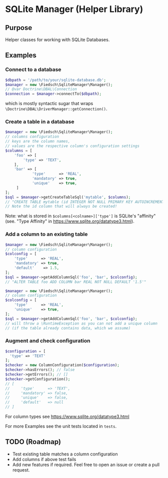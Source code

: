 # SQLite Manager (Helper Library)


## Purpose

Helper classes for working with SQLite Databases.


## Examples


### Connect to a database

```php
$dbpath = '/path/to/your/sqlite-database.db';
$manager = new \Fiedsch\SqliteManager\Manager();
// @var Doctrine\DBAL\Connection 
$connection = $manager->connectTo($dbpath);
```
which is mostly syntactic sugar that wraps `\Doctrine\DBAL\DriverManager::getConnection()`.


### Create a table in a database

```php
$manager = new \Fiedsch\SqliteManager\Manager();
// columns configuration 
// keys are the column names, 
// values are the respective column's configuration settings 
$columns = [
    'foo' => [
        'type' => 'TEXT',
    ],
    'bar' => [
            'type'      => 'REAL',
            'mandatory' => true,
            'unique'    => true,
     ]
];
$sql = $manager->getCreateTableSql('mytable', $columns);
// "CREATE TABLE mytable (id INTEGER NOT NULL PRIMARY KEY AUTOINCREMENT, foo TEXT, bar REAL NOT NULL,)"
// Note the id column that will always be created!
```

Note: what is stored in `$columns[<colname>]['type']` is SQLite's "affinity" 
(see. "Type Affinity" in https://www.sqlite.org/datatype3.html).


### Add a column to an existing table

```php
$manager = new \Fiedsch\SqliteManager\Manager();
// column configuration 
$colconfig = [
    'type'      => 'REAL',
    'mandatory' => true,
    'default'    => 1.5,
];
$sql = $manager->getAddColumnSql('foo', 'bar', $colconfig);
// "ALTER TABLE foo ADD COLUMN bar REAL NOT NULL DEFAULT '1.5'" 
```

```php
$manager = new \Fiedsch\SqliteManager\Manager();
// column configuration 
$colconfig = [
    'type'      => 'REAL',
    'unique'    => true,
];
$sql = $manager->getAddColumnSql('foo', 'bar', $colconfig);
// will throw a \RuntimeException as you can not add a unique column
// (if the table already contains data, which we assume)
```


### Augment and check configuration

```php
$configuration = [
  'type' => 'TEXT'
];
$checker = new ColumnConfiguration($configuration);
$checker->hasErrors(); // false
$checker->getErrors(); // []
$checker->getConfiguration();
// [
//     'type'      => 'TEXT',
//     'mandatory' => false,
//     'unique'    => false,
//     'default'   => null
// ]  
```


For column types see https://www.sqlite.org/datatype3.html

For more Examples see the unit tests located in `tests`.


## TODO (Roadmap)

* Test existing table matches a column configuration
* Add columns if above test fails
* Add new features if required. Feel free to open an issue or create a pull request.